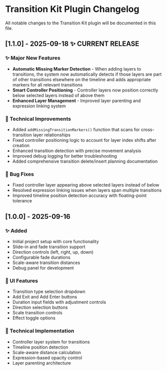 # Transition Kit Plugin Changelog

All notable changes to the Transition Kit plugin will be documented in this file.

## [1.1.0] - 2025-09-18 ✨ **CURRENT RELEASE**

### ✨ Major New Features
- **Automatic Missing Marker Detection** - When adding layers to transitions, the system now automatically detects if those layers are part of other transitions elsewhere on the timeline and adds appropriate markers for all relevant transitions
- **Smart Controller Positioning** - Controller layers now position correctly below selected layers instead of above them
- **Enhanced Layer Management** - Improved layer parenting and expression linking system

### 🔧 Technical Improvements  
- Added `addMissingTransitionMarkers()` function that scans for cross-transition layer relationships
- Fixed controller positioning logic to account for layer index shifts after creation
- Enhanced transition detection with precise movement analysis
- Improved debug logging for better troubleshooting
- Added comprehensive transition delete/insert planning documentation

### 🐛 Bug Fixes
- Fixed controller layer appearing above selected layers instead of below
- Resolved expression linking issues when layers span multiple transitions
- Improved timeline position detection accuracy with floating-point tolerance

## [1.0.0] - 2025-09-16

### ✨ Added
- Initial project setup with core functionality
- Slide-in and fade transition support
- Direction controls (left, right, up, down)
- Configurable fade durations
- Scale-aware transition distances
- Debug panel for development

### 🎨 UI Features
- Transition type selection dropdown
- Add Exit and Add Enter buttons
- Duration input fields with adjustment controls
- Direction selection buttons
- Scale transition controls
- Effect toggle options

### 🔧 Technical Implementation
- Controller layer system for transitions
- Timeline position detection
- Scale-aware distance calculation
- Expression-based opacity control
- Layer parenting architecture